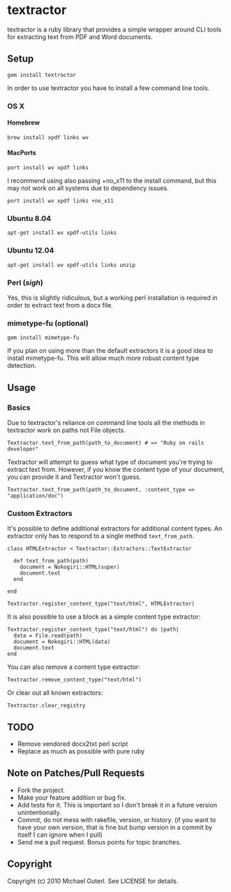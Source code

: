 # textractor

textractor is a ruby library that provides a simple wrapper around CLI tools for extracting text from PDF and Word documents.

## Setup

    gem install textractor

In order to use textractor you have to install a few command line tools.

### OS X

#### Homebrew

    brew install xpdf links wv

#### MacPorts

    port install wv xpdf links

I recommend using also passing +no_x11 to the install command, but this may not work on all systems due to dependency issues.

    port install wv xpdf links +no_x11

### Ubuntu 8.04

    apt-get install wv xpdf-utils links

### Ubuntu 12.04

    apt-get install wv xpdf-utils links unzip

### Perl (*sigh*)

Yes, this is slightly ridiculous, but a working perl installation is required in order to extract text from a docx file.

### mimetype-fu (optional)

    gem install mimetype-fu

If you plan on using more than the default extractors it is a good idea to install mimetype-fu.  This will allow much more robust content type detection.

## Usage

### Basics

Due to textractor's reliance on command line tools all the methods in textractor work on paths not File objects.

    Textractor.text_from_path(path_to_document) # => "Ruby on rails developer"

Textractor will attempt to guess what type of document you're trying to extract text from.  However, if you know the content type of your document, you can provide it and Textractor won't guess.

    Textractor.text_from_path(path_to_document, :content_type => "application/doc")

### Custom Extractors

It's possible to define additional extractors for additional content types.  An extractor only has to respond to a single method `text_from_path`.

    class HTMLExtractor < Textractor::Extractors::TextExtractor

      def text_from_path(path)
        document = Nokogiri::HTML(super)
        document.text
      end

    end

    Textractor.register_content_type("text/html", HTMLExtractor)

It is also possible to use a block as a simple content type extractor:

    Textractor.register_content_type("text/html") do |path|
      data = File.read(path)
      document = Nokogiri::HTML(data)
      document.text
    end

You can also remove a content type extractor:

    Textractor.remove_content_type("text/html")

Or clear out all known extractors:

    Textractor.clear_registry

## TODO

* Remove vendored docx2txt perl script
* Replace as much as possible with pure ruby

## Note on Patches/Pull Requests

* Fork the project.
* Make your feature addition or bug fix.
* Add tests for it. This is important so I don't break it in a
  future version unintentionally.
* Commit, do not mess with rakefile, version, or history.
  (if you want to have your own version, that is fine but bump version in a commit by itself I can ignore when I pull)
* Send me a pull request. Bonus points for topic branches.

## Copyright

Copyright (c) 2010 Michael Guterl. See LICENSE for details.
